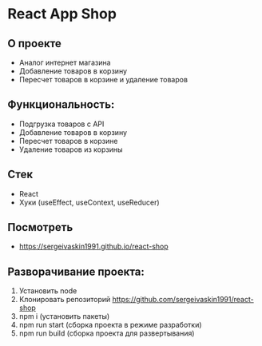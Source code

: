 # React App Shop

## О проекте 
- Аналог интернет магазина
- Добавление товаров в корзину
- Пересчет товаров в корзине и удаление товаров


## Функциональность:
- Подгрузка товаров с API
- Добавление товаров в корзину
- Пересчет товаров в корзине
- Удаление товаров из корзины


 ## Стек
- React
- Хуки (useEffect, useContext, useReducer)


## Посмотреть
 - https://sergeivaskin1991.github.io/react-shop
 
 ## Разворачивание проекта:  

  1. Установить node
  2. Клонировать репозиторий https://github.com/sergeivaskin1991/react-shop
  3. npm i (установить пакеты)
  4. npm run start (сборка проекта в режиме разработки)
  5. npm run build (сборка проекта для развертывания)
